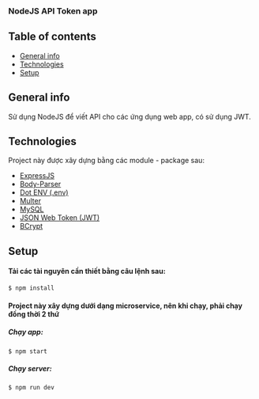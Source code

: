 ### NodeJS API Token app

## Table of contents
* [General info](#general-info)
* [Technologies](#technologies)
* [Setup](#setup)

## General info
Sử dụng NodeJS để viết API cho các ứng dụng web app, có sử dụng JWT.
	
## Technologies
Project này được xây dựng bằng các module - package sau: 
* [ExpressJS](https://expressjs.com/)
* [Body-Parser](https://www.npmjs.com/package/body-parser)
* [Dot ENV (.env)](https://www.npmjs.com/package/dotenv)
* [Multer](https://www.npmjs.com/package/multer)
* [MySQL](https://www.npmjs.com/package/mysql)
* [JSON Web Token (JWT)](https://www.npmjs.com/package/jsonwebtoken)
* [BCrypt](https://www.npmjs.com/package/bcrypt)

	
## Setup
#### Tải các tài nguyên cần thiết bằng câu lệnh sau:

```
$ npm install
```

#### Project này xây dựng dưới dạng microservice, nên khi chạy, phải chạy đồng thời 2 thứ
##### Chạy app: 
```
$ npm start
```

##### Chạy server:
```
$ npm run dev
```